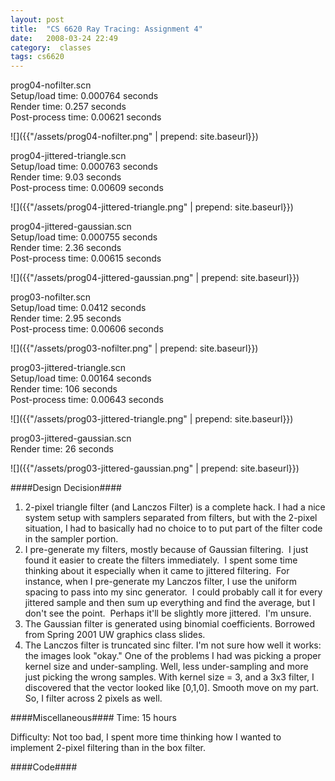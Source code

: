 ```yaml
---
layout: post
title:  "CS 6620 Ray Tracing: Assignment 4"
date:   2008-03-24 22:49
category:  classes
tags: cs6620
---
```



prog04-nofilter.scn  
Setup/load time:    0.000764 seconds  
Render time:        0.257 seconds  
Post-process time:    0.00621 seconds  

![]({{"/assets/prog04-nofilter.png" | prepend: site.baseurl}})

prog04-jittered-triangle.scn   
Setup/load time:    0.000763 seconds  
Render time:        9.03 seconds  
Post-process time:    0.00609 seconds  

![]({{"/assets/prog04-jittered-triangle.png" | prepend: site.baseurl}})

prog04-jittered-gaussian.scn  
Setup/load time:    0.000755 seconds  
Render time:        2.36 seconds  
Post-process time:    0.00615 seconds  

![]({{"/assets/prog04-jittered-gaussian.png" | prepend: site.baseurl}})

prog03-nofilter.scn  
Setup/load time:    0.0412 seconds  
Render time:        2.95 seconds  
Post-process time:    0.00606 seconds  

![]({{"/assets/prog03-nofilter.png" | prepend: site.baseurl}})

prog03-jittered-triangle.scn  
Setup/load time:    0.00164 seconds  
Render time:        106 seconds  
Post-process time:    0.00643 seconds  

![]({{"/assets/prog03-jittered-triangle.png" | prepend: site.baseurl}})

prog03-jittered-gaussian.scn  
Render time: 26 seconds

![]({{"/assets/prog03-jittered-gaussian.png" | prepend: site.baseurl}})

####Design Decision####


1. 2-pixel triangle filter (and Lanczos Filter) is a complete hack.  I had a nice system setup with  samplers separated from filters, but with the 2-pixel situation, I had to basically had no choice to to put part of the filter code in the sampler portion.</li>
2. I pre-generate my filters, mostly because of Gaussian filtering.&nbsp; I just found it easier to create the filters immediately.&nbsp; I spent some time thinking about it especially when it came to jittered filtering.&nbsp; For instance, when I pre-generate my Lanczos filter, I use the uniform spacing to pass into my sinc generator.&nbsp; I could probably call it for every jittered sample and then sum up everything and find the average, but I don't see the point.&nbsp; Perhaps it'll be slightly more jittered.&nbsp; I'm unsure.  </li>
3. The Gaussian filter is generated using binomial coefficients.  Borrowed from Spring 2001 UW graphics class slides.</li>
4. The Lanczos filter is truncated sinc filter.  I'm not sure how well it works:  the images look &quot;okay.&quot;  One of the problems I had was picking a proper kernel size and under-sampling.  Well, less under-sampling and more just picking the wrong samples.  With kernel size = 3, and a 3x3 filter, I discovered that the vector looked like [0,1,0].  Smooth move on my part.  So, I filter across 2 pixels as well.</li>

####Miscellaneous####
Time:  15 hours

Difficulty:  Not too bad, I spent more time thinking how I wanted to implement 2-pixel filtering than in the box filter.

####Code####
<!--[[download:Assignment4.zip:text:Here :]]-->
